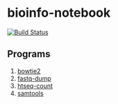 # bioinfo-notebook

[![Build Status](https://travis-ci.com/rnnh/bioinfo-notebook.svg?branch=master)](https://travis-ci.com/rnnh/bioinfo-notebook)

## Programs

1. [bowtie2](docs/bowtie2.md)
2. [fastq-dump](docs/fastq-dump.md)
3. [htseq-count](docs/htseq-count.md)
4. [samtools](docs/samtools.md)
